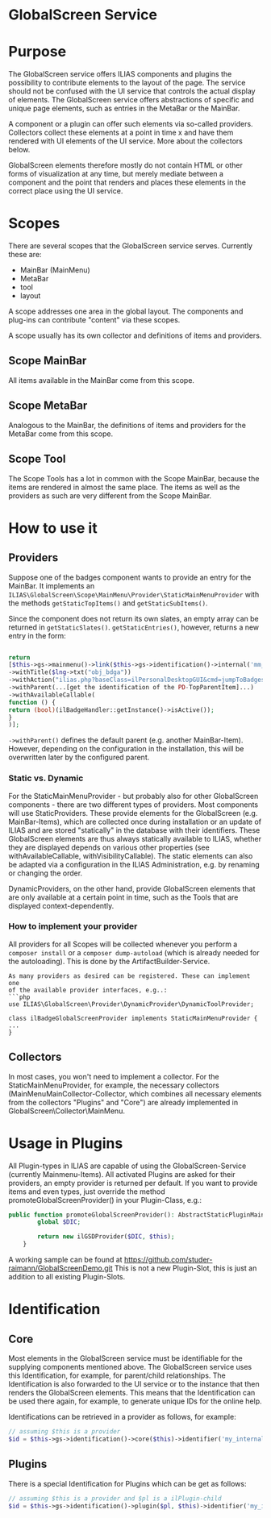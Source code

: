 GlobalScreen Service
======================================

# Purpose
The GlobalScreen service offers ILIAS components and plugins the possibility to
contribute elements to the layout of the page. The service should not be
confused with the UI service that controls the actual display of elements. The
GlobalScreen service offers abstractions of specific and unique page elements,
such as entries in the MetaBar or the MainBar. 

A component or a plugin can offer such elements via so-called providers.
Collectors collect these elements at a point in time x and have them rendered
with UI elements of the UI service. More about the collectors below.

GlobalScreen elements therefore mostly do not contain HTML or other forms of
visualization at any time, but merely mediate between a component and the point
that renders and places these elements in the correct place using the UI
service.

# Scopes
There are several scopes that the GlobalScreen service serves. Currently these are:
- MainBar (MainMenu)
- MetaBar
- tool
- layout

A scope addresses one area in the global layout. The components and plug-ins can 
contribute "content" via these scopes.

A scope usually has its own collector and definitions of items and providers.

## Scope MainBar
All items available in the MainBar come from this scope. 

## Scope MetaBar
Analogous to the MainBar, the definitions of items and providers for the MetaBar 
come from this scope.

## Scope Tool
The Scope Tools has a lot in common with the Scope MainBar, because the items are 
rendered in almost the same place. The items as well as the providers as such are 
very different from the Scope MainBar.

# How to use it

## Providers
Suppose one of the badges component wants to provide an entry for the MainBar. 
It implements an `ILIAS\GlobalScreen\Scope\MainMenu\Provider\StaticMainMenuProvider`
with the methods `getStaticTopItems()` and `getStaticSubItems()`.

Since the component does not return its own slates, an empty array can be
returned in `getStaticSlates()`. `getStaticEntries()`, however, returns a new
entry in the form:


```php

return
[$this->gs->mainmenu()->link($this->gs->identification()->internal('mm_pd_badges'))
->withTitle($lng->txt("obj_bdga"))
->withAction("ilias.php?baseClass=ilPersonalDesktopGUI&cmd=jumpToBadges")
->withParent(...[get the identification of the PD-TopParentItem]...)
->withAvailableCallable(
function () {
return (bool)(ilBadgeHandler::getInstance()->isActive());
}
)];
```

`->withParent()` defines the default parent (e.g. another MainBar-Item). 
However, depending on the configuration in the installation, this will be overwritten 
later by the configured parent.

### Static vs. Dynamic
For the StaticMainMenuProvider - but probably also for other GlobalScreen
components - there are two different types of providers. Most components will
use StaticProviders. These provide elements for the GlobalScreen (e.g. MainBar-Items), 
which are collected once during installation or an update of ILIAS and are stored 
"statically" in the database with their identifiers. These GlobalScreen elements 
are thus always statically available to ILIAS, whether they are displayed depends 
on various other properties (see withAvailableCallable, withVisibilityCallable). 
The static elements can also be adapted via a configuration in the ILIAS 
Administration, e.g. by renaming or changing the order.

DynamicProviders, on the other hand, provide GlobalScreen elements that are only 
available at a certain point in time, such as the Tools that are displayed 
context-dependently. 

### How to implement your provider
All providers for all Scopes will be collected whenever you perform a `composer install` or a `composer dump-autoload` (which is already needed for the autoloading). This is done by the ArtifactBuilder-Service. 

```
As many providers as desired can be registered. These can implement one 
of the available provider interfaces, e.g..:
```php
use ILIAS\GlobalScreen\Provider\DynamicProvider\DynamicToolProvider;

class ilBadgeGlobalScreenProvider implements StaticMainMenuProvider {
...
}
```

## Collectors
In most cases, you won't need to implement a collector. For the
StaticMainMenuProvider, for example, the necessary collectors (MainMenuMainCollector-Collector,
which combines all necessary elements from the collectors "Plugins" and "Core")
are already implemented in GlobalScreen\Collector\MainMenu.

# Usage in Plugins
All Plugin-types in ILIAS are capable of using the GlobalScreen-Service 
(currently Mainmenu-Items). All activated Plugins are asked for their providers, 
an empty provider is returned per default. If you want to provide items and even 
types, just override the method promoteGlobalScreenProvider() in your 
Plugin-Class, e.g.:
```php
public function promoteGlobalScreenProvider(): AbstractStaticPluginMainMenuProvider {
		global $DIC;

		return new ilGSDProvider($DIC, $this);
	}
```
A working sample can be found at https://github.com/studer-raimann/GlobalScreenDemo.git
This is not a new Plugin-Slot, this is just an addition to all existing Plugin-Slots.

# Identification
## Core
Most elements in the GlobalScreen service must be identifiable for the supplying
components mentioned above. The GlobalScreen service uses this Identification,
for example, for parent/child relationships. The Identification is also
forwarded to the UI service or to the instance that then renders the
GlobalScreen elements. This means that the Identification can be used there
again, for example, to generate unique IDs for the online help.

Identifications can be retrieved in a provider as follows, for example:

```php
// assuming $this is a provider
$id = $this->gs->identification()->core($this)->identifier('my_internal_id');
```

## Plugins
There is a special Identification for Plugins which can be get as follows:

```php
// assuming $this is a provider and $pl is a ilPlugin-child
$id = $this->gs->identification()->plugin($pl, $this)->identifier('my_internal_id');
```
